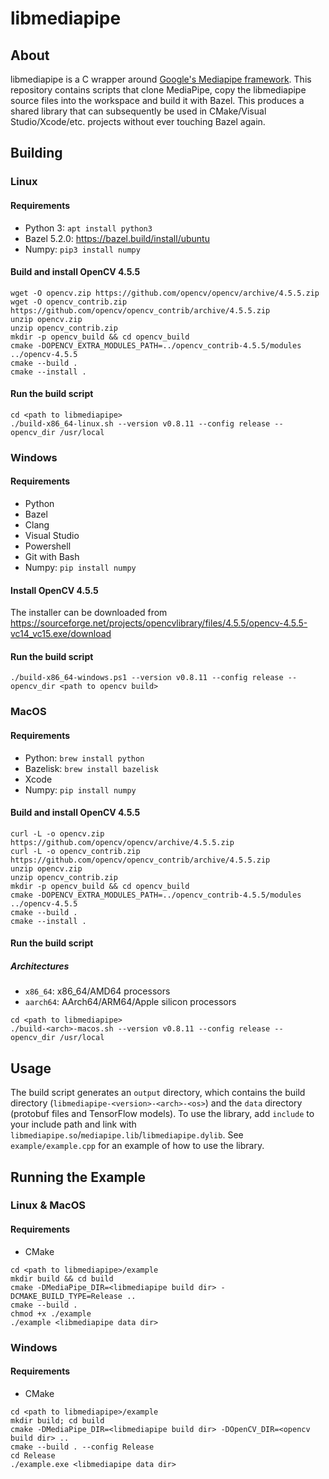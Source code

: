 # libmediapipe

## About
libmediapipe is a C wrapper around [Google's Mediapipe framework](https://github.com/google/mediapipe/).
This repository contains scripts that clone MediaPipe, copy the libmediapipe source files into the workspace and build it with Bazel.
This produces a shared library that can subsequently be used in CMake/Visual Studio/Xcode/etc. projects without ever touching Bazel again.

## Building

### Linux

#### Requirements
- Python 3: ```apt install python3```
- Bazel 5.2.0: https://bazel.build/install/ubuntu
- Numpy: ```pip3 install numpy```

#### Build and install OpenCV 4.5.5
```
wget -O opencv.zip https://github.com/opencv/opencv/archive/4.5.5.zip
wget -O opencv_contrib.zip https://github.com/opencv/opencv_contrib/archive/4.5.5.zip
unzip opencv.zip
unzip opencv_contrib.zip
mkdir -p opencv_build && cd opencv_build
cmake -DOPENCV_EXTRA_MODULES_PATH=../opencv_contrib-4.5.5/modules ../opencv-4.5.5
cmake --build .
cmake --install .
```

#### Run the build script
```
cd <path to libmediapipe>
./build-x86_64-linux.sh --version v0.8.11 --config release --opencv_dir /usr/local
```

### Windows

#### Requirements
- Python
- Bazel
- Clang
- Visual Studio
- Powershell
- Git with Bash
- Numpy: ```pip install numpy```

#### Install OpenCV 4.5.5
The installer can be downloaded from https://sourceforge.net/projects/opencvlibrary/files/4.5.5/opencv-4.5.5-vc14_vc15.exe/download

#### Run the build script
```cd <path to libmediapipe>
./build-x86_64-windows.ps1 --version v0.8.11 --config release --opencv_dir <path to opencv build>
```

### MacOS

#### Requirements
- Python: ```brew install python```
- Bazelisk: ```brew install bazelisk```
- Xcode
- Numpy: ```pip install numpy```

#### Build and install OpenCV 4.5.5
```
curl -L -o opencv.zip https://github.com/opencv/opencv/archive/4.5.5.zip
curl -L -o opencv_contrib.zip https://github.com/opencv/opencv_contrib/archive/4.5.5.zip
unzip opencv.zip
unzip opencv_contrib.zip
mkdir -p opencv_build && cd opencv_build
cmake -DOPENCV_EXTRA_MODULES_PATH=../opencv_contrib-4.5.5/modules ../opencv-4.5.5
cmake --build .
cmake --install .
```

#### Run the build script

##### Architectures
- ```x86_64```: x86_64/AMD64 processors
- ```aarch64```: AArch64/ARM64/Apple silicon processors

```
cd <path to libmediapipe>
./build-<arch>-macos.sh --version v0.8.11 --config release --opencv_dir /usr/local
```

## Usage
The build script generates an ```output``` directory, which contains the build directory (```libmediapipe-<version>-<arch>-<os>```) and the ```data``` directory (protobuf files and TensorFlow models).
To use the library, add ```include``` to your include path and link with ```libmediapipe.so```/```mediapipe.lib```/```libmediapipe.dylib```.
See ```example/example.cpp``` for an example of how to use the library.

## Running the Example

### Linux & MacOS

#### Requirements
- CMake

```
cd <path to libmediapipe>/example
mkdir build && cd build
cmake -DMediaPipe_DIR=<libmediapipe build dir> -DCMAKE_BUILD_TYPE=Release ..
cmake --build .
chmod +x ./example
./example <libmediapipe data dir>
```

### Windows

#### Requirements
- CMake

```
cd <path to libmediapipe>/example
mkdir build; cd build
cmake -DMediaPipe_DIR=<libmediapipe build dir> -DOpenCV_DIR=<opencv build dir> ..
cmake --build . --config Release
cd Release
./example.exe <libmediapipe data dir>
```
